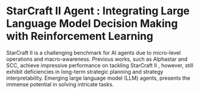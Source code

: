 # StarCraft II Agent : Integrating Large Language Model Decision Making with Reinforcement Learning


StarCraft II is a challenging benchmark for AI agents due to micro-level operations and macro-awareness. Previous works, such as Alphastar and SCC, achieve impressive performance on tackling StarCraft II , however, still exhibit deficiencies in long-term strategic planning and strategy interpretability. Emerging large language model (LLM) agents, presents the immense potential in solving intricate tasks.

